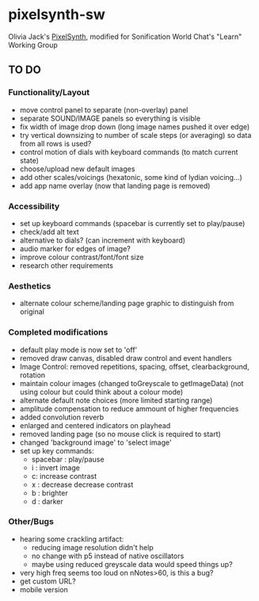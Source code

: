# pixelsynth-sw
Olivia Jack's [PixelSynth](https://ojack.xyz/PIXELSYNTH/), modified for Sonification World Chat's "Learn" Working Group


## TO DO

### Functionality/Layout
* move control panel to separate (non-overlay) panel
* separate SOUND/IMAGE panels so everything is visible
* fix width of image drop down (long image names pushed it over edge)
* try vertical downsizing to number of scale steps (or averaging) so data from all rows is used?
* control motion of dials with keyboard commands (to match current state)
* choose/upload new default images
* add other scales/voicings (hexatonic, some kind of lydian voicing...)
* add app name overlay (now that landing page is removed)




### Accessibility
* set up keyboard commands (spacebar is currently set to play/pause)
* check/add alt text
* alternative to dials? (can increment with keyboard)
* audio marker for edges of image?
* improve colour contrast/font/font size
* research other requirements

### Aesthetics
* alternate colour scheme/landing page graphic to distinguish from original


### Completed modifications
* default play mode is now set to 'off'
* removed draw canvas, disabled draw control and event handlers
* Image Control: removed repetitions, spacing, offset, clearbackground, rotation
* maintain colour images (changed toGreyscale to getImageData) (not using colour but could think about a colour mode)
* alternate default note choices (more limited starting range)
* amplitude compensation to reduce ammount of higher frequencies
* added convolution reverb
* enlarged and centered indicators on playhead
* removed landing page (so no mouse click is required to start)
* changed 'background image' to 'select image'
* set up key commands:
  * spacebar : play/pause
  * i : invert image
  * c: increase contrast
  * x : decrease decrease contrast
  * b : brighter
  * d : darker

### Other/Bugs
* hearing some crackling artifact:
  * reducing image resolution didn't help
  * no change with p5 instead of native oscillators
  * maybe using reduced greyscale data would speed things up?
* very high freq seems too loud on nNotes>60, is this a bug?
* get custom URL?
* mobile version
